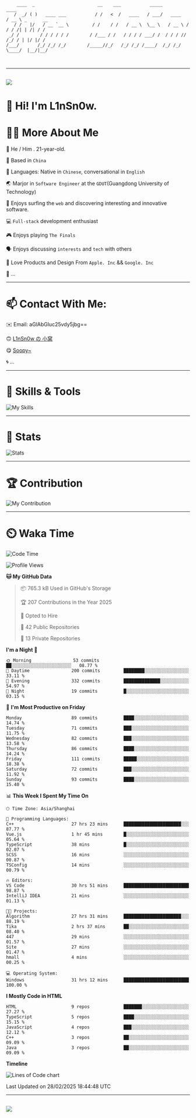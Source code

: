 ```

    ____  _                        __    ___           _____           ____           
   /  _/ ( )   ____ ___           / /   <  /   ____   / ___/   ____   / __ \ _      __
   / /   |/   / __ `__ \         / /    / /   / __ \  \__ \   / __ \ / / / /| | /| / /
 _/ /        / / / / / /        / /___ / /   / / / / ___/ /  / / / // /_/ / | |/ |/ / 
/___/       /_/ /_/ /_/        /_____//_/   /_/ /_/ /____/  /_/ /_/ \____/  |__/|__/  
                                                                                      
                                          

```

---

##
![](https://raw.githubusercontent.com/lin-snow/lin-snow/output/github-contribution-grid-snake-dark.svg)

# 👋 Hi! I'm L1nSn0w.

# 👨‍💻 More About Me

🤠 He / Him . 21-year-old.

🎈 Based in `China`
  
🤔 Languages: Native in `Chinese`, conversational in `English`

🌏 Marjor in `Software Engineer` at the `GDUT`(Guangdong University of Technology)

🛟 Enjoys surfing the `web` and discovering interesting and innovative software.

💻 `Full-stack` development enthusiast

🎮 Enjoys playing `The Finals`

🗣️ Enjoys discussing `interests` and `tech` with others

👾 Love Products and Design From `Apple. Inc` && `Google. Inc`  

🤪 ...

---

# 📫 Contact With Me:

✉️ Email: aGlAbGluc25vdy5jbg==

🙃 [L1nSn0w の 小窝](https://linsnow.cn)

😋 [Soopy~](https://soopy.cn)

🌀 ...

---

# 🔮 Skills & Tools

![My Skills](/assets/skillicons.svg)

---

# 🍟 Stats

![Stats](https://github-profile-trophy.vercel.app/?username=lin-snow&theme=nord&no-frame=true&column=9)

<!-- <div style="text-align: center;">
    <a href="https://github.com/lin-snow">
        <img align="center" src="https://githubstat.linsnow.cn/api/top-langs/?username=lin-snow&layout=donut&langs_count=8" />
    </a>
    <a href="https://github.com/lin-snow">
        <img align="center" src="https://githubstat.linsnow.cn/api?username=lin-snow&count_private=true&show_icons=true&theme=default&show=reviews,discussions_started,discussions_answered,prs_merged,prs_merged_percentage" />
    </a>
</div> -->

---

# 🏆 Contribution

![My Contribution](https://activitygraph.linsnow.cn/graph?username=lin-snow&theme=github-compact&days=30)

---

# ⏲️ Waka Time

<!--START_SECTION:waka-->
![Code Time](http://img.shields.io/badge/Code%20Time-489%20hrs%2048%20mins-blue)

![Profile Views](http://img.shields.io/badge/Profile%20Views-92-blue)

**🐱 My GitHub Data** 

> 📦 765.3 kB Used in GitHub's Storage 
 > 
> 🏆 207 Contributions in the Year 2025
 > 
> 💼 Opted to Hire
 > 
> 📜 42 Public Repositories 
 > 
> 🔑 13 Private Repositories 
 > 
**I'm a Night 🦉** 

```text
🌞 Morning                53 commits          ██░░░░░░░░░░░░░░░░░░░░░░░   08.77 % 
🌆 Daytime                200 commits         ████████░░░░░░░░░░░░░░░░░   33.11 % 
🌃 Evening                332 commits         ██████████████░░░░░░░░░░░   54.97 % 
🌙 Night                  19 commits          █░░░░░░░░░░░░░░░░░░░░░░░░   03.15 % 
```
📅 **I'm Most Productive on Friday** 

```text
Monday                   89 commits          ████░░░░░░░░░░░░░░░░░░░░░   14.74 % 
Tuesday                  71 commits          ███░░░░░░░░░░░░░░░░░░░░░░   11.75 % 
Wednesday                82 commits          ███░░░░░░░░░░░░░░░░░░░░░░   13.58 % 
Thursday                 86 commits          ████░░░░░░░░░░░░░░░░░░░░░   14.24 % 
Friday                   111 commits         █████░░░░░░░░░░░░░░░░░░░░   18.38 % 
Saturday                 72 commits          ███░░░░░░░░░░░░░░░░░░░░░░   11.92 % 
Sunday                   93 commits          ████░░░░░░░░░░░░░░░░░░░░░   15.40 % 
```


📊 **This Week I Spent My Time On** 

```text
🕑︎ Time Zone: Asia/Shanghai

💬 Programming Languages: 
C++                      27 hrs 23 mins      ██████████████████████░░░   87.77 % 
Vue.js                   1 hr 45 mins        █░░░░░░░░░░░░░░░░░░░░░░░░   05.64 % 
TypeScript               38 mins             █░░░░░░░░░░░░░░░░░░░░░░░░   02.07 % 
SCSS                     16 mins             ░░░░░░░░░░░░░░░░░░░░░░░░░   00.87 % 
TSConfig                 14 mins             ░░░░░░░░░░░░░░░░░░░░░░░░░   00.79 % 

🔥 Editors: 
VS Code                  30 hrs 51 mins      █████████████████████████   98.87 % 
IntelliJ IDEA            21 mins             ░░░░░░░░░░░░░░░░░░░░░░░░░   01.13 % 

🐱‍💻 Projects: 
Algorithm                27 hrs 31 mins      ██████████████████████░░░   88.19 % 
Tika                     2 hrs 37 mins       ██░░░░░░░░░░░░░░░░░░░░░░░   08.40 % 
447                      29 mins             ░░░░░░░░░░░░░░░░░░░░░░░░░   01.57 % 
Site                     27 mins             ░░░░░░░░░░░░░░░░░░░░░░░░░   01.47 % 
hmall                    4 mins              ░░░░░░░░░░░░░░░░░░░░░░░░░   00.25 % 

💻 Operating System: 
Windows                  31 hrs 12 mins      █████████████████████████   100.00 % 
```

**I Mostly Code in HTML** 

```text
HTML                     9 repos             ███████░░░░░░░░░░░░░░░░░░   27.27 % 
TypeScript               5 repos             ████░░░░░░░░░░░░░░░░░░░░░   15.15 % 
JavaScript               4 repos             ███░░░░░░░░░░░░░░░░░░░░░░   12.12 % 
C++                      3 repos             ██░░░░░░░░░░░░░░░░░░░░░░░   09.09 % 
Java                     3 repos             ██░░░░░░░░░░░░░░░░░░░░░░░   09.09 % 
```



**Timeline**

![Lines of Code chart](https://raw.githubusercontent.com/lin-snow/lin-snow/main/assets/bar_graph.png)


 Last Updated on 28/02/2025 18:44:48 UTC
<!--END_SECTION:waka-->



---
##
![](./profile-3d-contrib/profile-night-rainbow.svg)
